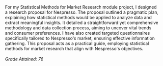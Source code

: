 For my Statistical Methods for Market Research module project, I designed a research proposal for Nespresso. The proposal outlined a pragmatic plan, explaining how statistical methods would be applied to analyze data and extract meaningful insights. It detailed a straightforward yet comprehensive methodology and data collection process, aiming to uncover vital trends and consumer preferences.  I have also created targeted questionnaires specifically tailored to Nespresso's market, ensuring effective information gathering. This proposal acts as a practical guide, employing statistical methods for market research that align with Nespresso's objectives.
\
\
_Grade Attained: 76_
